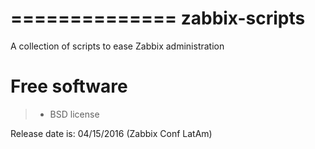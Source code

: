 ==============
zabbix-scripts
==============

A collection of scripts to ease Zabbix administration

# Free software
> - BSD license

Release date is: 04/15/2016 (Zabbix Conf LatAm)

